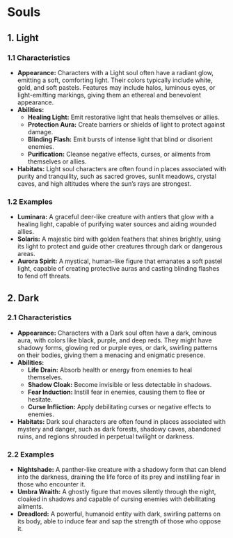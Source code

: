 # Souls

## 1. Light

### 1.1 Characteristics

- **Appearance:** Characters with a Light soul often have a radiant glow, emitting a soft, comforting light. Their colors typically include white, gold, and soft pastels. Features may include halos, luminous eyes, or light-emitting markings, giving them an ethereal and benevolent appearance.
- **Abilities:**
  - **Healing Light:** Emit restorative light that heals themselves or allies.
  - **Protection Aura:** Create barriers or shields of light to protect against damage.
  - **Blinding Flash:** Emit bursts of intense light that blind or disorient enemies.
  - **Purification:** Cleanse negative effects, curses, or ailments from themselves or allies.
- **Habitats:** Light soul characters are often found in places associated with purity and tranquility, such as sacred groves, sunlit meadows, crystal caves, and high altitudes where the sun’s rays are strongest.

### 1.2 Examples

- **Luminara:** A graceful deer-like creature with antlers that glow with a healing light, capable of purifying water sources and aiding wounded allies.
- **Solaris:** A majestic bird with golden feathers that shines brightly, using its light to protect and guide other creatures through dark or dangerous areas.
- **Aurora Spirit:** A mystical, human-like figure that emanates a soft pastel light, capable of creating protective auras and casting blinding flashes to fend off threats.

## 2. Dark

### 2.1 Characteristics

- **Appearance:** Characters with a Dark soul often have a dark, ominous aura, with colors like black, purple, and deep reds. They might have shadowy forms, glowing red or purple eyes, or dark, swirling patterns on their bodies, giving them a menacing and enigmatic presence.
- **Abilities:**
  - **Life Drain:** Absorb health or energy from enemies to heal themselves.
  - **Shadow Cloak:** Become invisible or less detectable in shadows.
  - **Fear Induction:** Instill fear in enemies, causing them to flee or hesitate.
  - **Curse Infliction:** Apply debilitating curses or negative effects to enemies.
- **Habitats:** Dark soul characters are often found in places associated with mystery and danger, such as dark forests, shadowy caves, abandoned ruins, and regions shrouded in perpetual twilight or darkness.

### 2.2 Examples

- **Nightshade:** A panther-like creature with a shadowy form that can blend into the darkness, draining the life force of its prey and instilling fear in those who encounter it.
- **Umbra Wraith:** A ghostly figure that moves silently through the night, cloaked in shadows and capable of cursing enemies with debilitating ailments.
- **Dreadlord:** A powerful, humanoid entity with dark, swirling patterns on its body, able to induce fear and sap the strength of those who oppose it.
